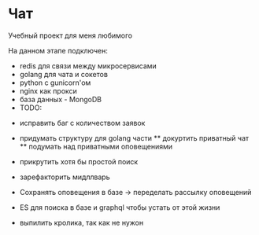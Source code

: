 # Чат
Учебный проект для меня любимого

На данном этапе подключен:
* redis для связи между микросервисами
* golang для чата и сокетов
* python с gunicorn'ом
* nginx как прокси
* база данных - MongoDB
* TODO: 

- исправить баг с количеством заявок
- придумать структуру для golang части
** докуртить приватный чат
** подумать над приватными оповещениями
- прикрутить хотя бы простой поиск
- зарефакторить мидллварь
- Сохранять оповещения в базе -> переделать рассылку оповещений
- ES для поиска в базе и graphql чтобы устать от этой жизни

- выпилить кролика, так как не нужон
